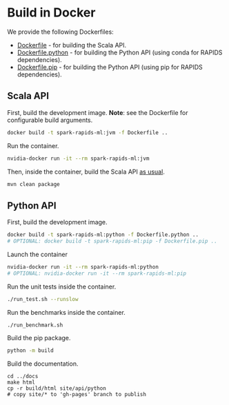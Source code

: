 # Build in Docker

We provide the following Dockerfiles:
- [Dockerfile](./Dockerfile) - for building the Scala API.
- [Dockerfile.python](./Dockerfile.python) - for building the Python API (using conda for RAPIDS dependencies).
- [Dockerfile.pip](./Dockerfile.pip) - for building the Python API (using pip for RAPIDS dependencies).

## Scala API

First, build the development image.  **Note**: see the Dockerfile for configurable build arguments.
```bash
docker build -t spark-rapids-ml:jvm -f Dockerfile ..
```

Run the container.
```bash
nvidia-docker run -it --rm spark-rapids-ml:jvm
```

Then, inside the container, build the Scala API [as usual](../jvm/README.md#build-target-jar).
```bash
mvn clean package
```

## Python API

First, build the development image.
```bash
docker build -t spark-rapids-ml:python -f Dockerfile.python ..
# OPTIONAL: docker build -t spark-rapids-ml:pip -f Dockerfile.pip ..
```

Launch the container
```bash
nvidia-docker run -it --rm spark-rapids-ml:python
# OPTIONAL: nvidia-docker run -it --rm spark-rapids-ml:pip
```
Run the unit tests inside the container.
```bash
./run_test.sh --runslow
```

Run the benchmarks inside the container.
```bash
./run_benchmark.sh
```

Build the pip package.
```bash
python -m build
```

Build the documentation.
```
cd ../docs
make html
cp -r build/html site/api/python
# copy site/* to 'gh-pages' branch to publish
```
